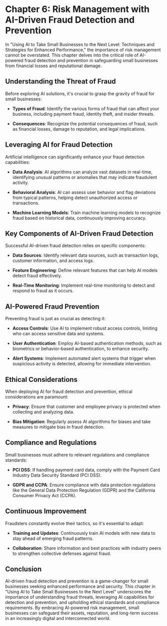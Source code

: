 Chapter 6: Risk Management with AI-Driven Fraud Detection and Prevention
========================================================================

In "Using AI to Take Small Businesses to the Next Level: Techniques and Strategies for Enhanced Performance," the importance of risk management cannot be overstated. This chapter delves into the critical role of AI-powered fraud detection and prevention in safeguarding small businesses from financial losses and reputational damage.

Understanding the Threat of Fraud
---------------------------------

Before exploring AI solutions, it's crucial to grasp the gravity of fraud for small businesses:

* **Types of Fraud**: Identify the various forms of fraud that can affect your business, including payment fraud, identity theft, and insider threats.

* **Consequences**: Recognize the potential consequences of fraud, such as financial losses, damage to reputation, and legal implications.

Leveraging AI for Fraud Detection
---------------------------------

Artificial intelligence can significantly enhance your fraud detection capabilities:

* **Data Analysis**: AI algorithms can analyze vast datasets in real-time, identifying unusual patterns or anomalies that may indicate fraudulent activity.

* **Behavioral Analysis**: AI can assess user behavior and flag deviations from typical patterns, helping detect unauthorized access or transactions.

* **Machine Learning Models**: Train machine learning models to recognize fraud based on historical data, continuously improving accuracy.

Key Components of AI-Driven Fraud Detection
-------------------------------------------

Successful AI-driven fraud detection relies on specific components:

* **Data Sources**: Identify relevant data sources, such as transaction logs, customer information, and access logs.

* **Feature Engineering**: Define relevant features that can help AI models detect fraud effectively.

* **Real-Time Monitoring**: Implement real-time monitoring to detect and respond to fraud as it occurs.

AI-Powered Fraud Prevention
---------------------------

Preventing fraud is just as crucial as detecting it:

* **Access Controls**: Use AI to implement robust access controls, limiting who can access sensitive data and systems.

* **User Authentication**: Employ AI-based authentication methods, such as biometrics or behavior-based authentication, to enhance security.

* **Alert Systems**: Implement automated alert systems that trigger when suspicious activity is detected, allowing for immediate intervention.

Ethical Considerations
----------------------

When deploying AI for fraud detection and prevention, ethical considerations are paramount:

* **Privacy**: Ensure that customer and employee privacy is protected when collecting and analyzing data.

* **Bias Mitigation**: Regularly assess AI algorithms for biases and take measures to mitigate bias in fraud detection.

Compliance and Regulations
--------------------------

Small businesses must adhere to relevant regulations and compliance standards:

* **PCI DSS**: If handling payment card data, comply with the Payment Card Industry Data Security Standard (PCI DSS).

* **GDPR and CCPA**: Ensure compliance with data protection regulations like the General Data Protection Regulation (GDPR) and the California Consumer Privacy Act (CCPA).

Continuous Improvement
----------------------

Fraudsters constantly evolve their tactics, so it's essential to adapt:

* **Training and Updates**: Continuously train AI models with new data to stay ahead of emerging fraud patterns.

* **Collaboration**: Share information and best practices with industry peers to strengthen collective defenses against fraud.

Conclusion
----------

AI-driven fraud detection and prevention is a game-changer for small businesses seeking enhanced performance and security. This chapter in "Using AI to Take Small Businesses to the Next Level" underscores the importance of understanding fraud threats, leveraging AI capabilities for detection and prevention, and upholding ethical standards and compliance requirements. By embracing AI-powered risk management, small businesses can safeguard their assets, reputation, and long-term success in an increasingly digital and interconnected world.
